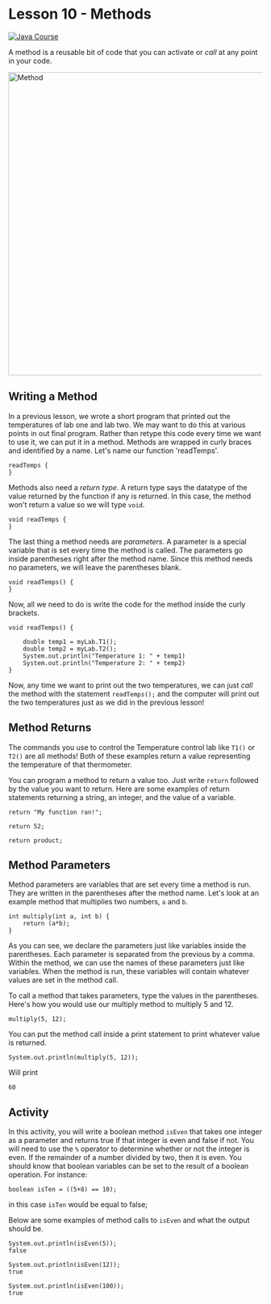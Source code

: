 
# Lesson 10 - Methods
    
[![Java Course](https://apmonitor.com/che263/uploads/Begin_Java/BeginJava10.png)](https://www.youtube.com/watch?v=uj_Pruyc2X8&list=PLLBUgWXdTBDgp8_akDMUUV0_QRlIYwjGJ "Begin Java with the TCLab")

A method is a reusable bit of code that you can activate or *call* at any point in your code.

<img src="https://i.imgur.com/GuLxJkv.png" alt="Method" width="600" />

## Writing a Method
In a previous lesson, we wrote a short program that printed out the temperatures of lab one and lab two. We may want to do this at various points in out final program. Rather than retype this code every time we want to use it, we can put it in a method. Methods are wrapped in curly braces and identified by a name. Let's name our function 'readTemps'.
```
readTemps {
}
```
Methods also need a *return type*. A return type says the datatype of the value returned by the function if any is returned. In this case, the method won't return a value so we will type ```void```.
```
void readTemps {
}
```
The last thing a method needs are *parameters*. A parameter is a special variable that is set every time the method is called. The parameters go inside parentheses right after the method name. Since this method needs no parameters, we will leave the parentheses blank.

```
void readTemps() {
}
```
Now, all we need to do is write the code for the method inside the curly brackets.

```
void readTemps() {

	double temp1 = myLab.T1();
	double temp2 = myLab.T2();
	System.out.println("Temperature 1: " + temp1)
	System.out.println("Temperature 2: " + temp2)
}
```
Now, any time we want to print out the two temperatures, we can just *call* the method  with the statement ```readTemps();``` and the computer will print out the two temperatures just as we did in the previous lesson!

## Method Returns
The commands you use to control the Temperature control lab like  ```T1()``` or ```T2()``` are all methods! Both of these examples return a value representing the temperature of that thermometer. 

You can program a method to return a value too. Just write ```return``` followed by the value you want to return. Here are some examples of return statements returning a string, an integer, and the value of a variable.
```
return "My function ran!";
```
```
return 52;
```
```
return product;
```

## Method Parameters
Method parameters are variables that are set every time a method is run. They are written in the parentheses after the method name. Let's look at an example method that multiplies two numbers, ```a``` and ```b```.
```
int multiply(int a, int b) {
	return (a*b);
}
```
As you can see, we declare the parameters just like variables inside the parentheses. Each parameter is separated from the previous by a comma. Within the method, we can use the names of these parameters just like variables. When the method is run, these variables will contain whatever values are set in the method call.

To call a method that takes parameters, type the values in the parentheses. Here's how you would use our multiply method to multiply 5 and 12.
```
multiply(5, 12);

```
You can put the method call inside a print statement to print whatever value is returned.
```
System.out.println(multiply(5, 12));
```
Will print
```
60
```

## Activity
In this activity, you will write a boolean method ```isEven``` that takes one integer as a parameter and returns true if that integer is even and false if not. You will need to use the ```%```  operator to determine whether or not the integer is even. If the remainder of a number divided by two, then it is even. You should know that boolean variables can be set to the result of a boolean operation. For instance:
```
boolean isTen = ((5+8) == 10);
```
in this case ```isTen``` would be equal to false;

Below are some examples of method calls to ```isEven``` and what the output should be.

```
System.out.println(isEven(5));
false
```
```
System.out.println(isEven(12));
true
```
```
System.out.println(isEven(100));
true
```
